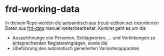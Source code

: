 # frd-working-data

In diesem Repo werden die autoamtisch aus [freud-edition.net](https://www.freud-edition.net/) exportierten Daten aus [frd-data](https://github.com/freud-digital/frd-data) manuel weiterbearbeitet. Konkret geht es um die 

* Auszeichnunge von Personen, Schlagworten, ... und Verlinkungen zu entsprechenden Registereingrägen, sowie die 
* Übeführung des automatisch generierten Variantenapparates

